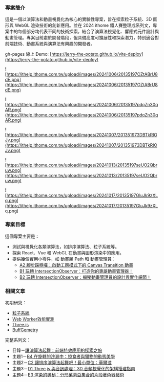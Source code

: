 ### 專案簡介
這是一個以演算法和動畫視覺化為核心的實驗性專案，旨在探索粒子系統、3D 圖形與 WebGL 渲染技術的創新應用。並在 2024 ithome 鐵人賽整理成系列文，專案中的每個部分均代表不同的技術探索，結合了演算法視覺化、響應式元件設計與動畫管理。專案目前處於開發階段，但具備高度可擴展性和探索潛力，特別適合對前端技術、動畫系統與演算法有興趣的開發者。

gh-pages 線上 Demo: [https://jerry-the-potato.github.io/vite-deploy](https://jerry-the-potato.github.io/vite-deploy)

![https://ithelp.ithome.com.tw/upload/images/20241006/20135197OZtABrU8dE.png](https://ithelp.ithome.com.tw/upload/images/20241006/20135197OZtABrU8dE.png)

![https://ithelp.ithome.com.tw/upload/images/20241006/20135197pdqZn30qAR.png](https://ithelp.ithome.com.tw/upload/images/20241006/20135197pdqZn30qAR.png)

![https://ithelp.ithome.com.tw/upload/images/20241007/201351973DBTkRlOJv.png](https://ithelp.ithome.com.tw/upload/images/20241007/201351973DBTkRlOJv.png)

![https://ithelp.ithome.com.tw/upload/images/20241013/20135197seUO2Qbruw.png](https://ithelp.ithome.com.tw/upload/images/20241013/20135197seUO2Qbruw.png)

![https://ithelp.ithome.com.tw/upload/images/20241017/20135197GluJk9zXLq.png](https://ithelp.ithome.com.tw/upload/images/20241017/20135197GluJk9zXLq.png)

### 專案目標
這個專案主要是：
* 測試與視覺化各類演算法，如排序演算法、粒子系統等。
* 探索 React、Vue 和 WebGL 在動畫與圖形渲染中的應用。
* 提供幾個實用小零件，如 動畫類 Path 和 動畫管理員：
    * [A2 腳步踩穩囉：啟動工廠模式下的 Canvas Transition 動畫](https://ithelp.ithome.com.tw/articles/10351066)
    * [B1 玩轉 IntersectionObserver：打造你的專屬動畫管理器！](https://ithelp.ithome.com.tw/articles/10355796)
    * [B2 玩轉 IntersectionObserver：揭秘動畫管理員的設計與實作細節！](https://ithelp.ithome.com.tw/articles/10355832)

### 相關文章
初期研究：
* [粒子系統](https://ithelp.ithome.com.tw/articles/10341245)
* [Web Worker效能實測](https://ithelp.ithome.com.tw/articles/10341355)
* [Three.js](https://ithelp.ithome.com.tw/articles/10341610)
* [BuffGemetry](https://ithelp.ithome.com.tw/articles/10341831)


完整系列文：
* 目錄－[讓演算法起舞：前端特效應用的探索之旅](https://ithelp.ithome.com.tw/users/20135197/ironman/7565)
* 主題1－[B4 在旋轉的沙漏中：掠食者與獵物的動態美學](https://ithelp.ithome.com.tw/articles/10358208)
* 主題2－[C2 讓排序演算法起舞吧！最小單位：華爾滋](https://ithelp.ithome.com.tw/articles/10361096)
* 主題3－[D1 Three.js 與音訊處理：3D 音頻視覺化的架構搭建指南](https://ithelp.ithome.com.tw/articles/10364878)
* 主題4－[E3 渲染的奧秘：分形茱莉亞集合的片段著色器藝術](https://ithelp.ithome.com.tw/articles/10367905)